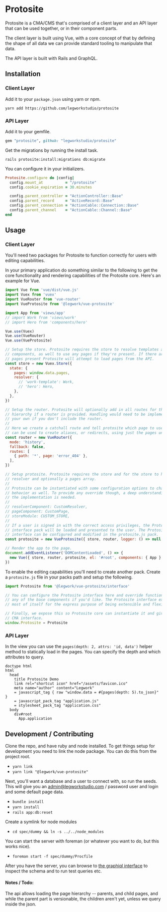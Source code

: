 Protosite
=========

Protosite is a CMA/CMS that's comprised of a client layer and an API layer that can be used together, or in their
component parts. 

The client layer is built using Vue, with a core concept of that by defining the shape of all data we can provide
standard tooling to manipulate that data.

The API layer is built with Rails and GraphQL.

## Installation

### Client Layer

Add it to your `package.json` using yarn or npm.

```shell
yarn add https://github.com/legworkstudio/protosite
```

### API Layer

Add it to your gemfile.

```ruby
gem "protosite", github: "legworkstudio/protosite"
```

Get the migrations by running the install task.

```shell
rails protosite:install:migrations db:migrate
```

You can configure it in your initializers.

```ruby
Protosite.configure do |config|
  config.mount_at          = "/protosite"
  config.cookie_expiration = 30.minutes

  config.parent_controller = "ActionController::Base"
  config.parent_record     = "ActiveRecord::Base"
  config.parent_connection = "ActionCable::Connection::Base"
  config.parent_channel    = "ActionCable::Channel::Base"
end
``` 

## Usage

### Client Layer

You'll need two packages for Protosite to function correctly for users with editing capabilities.

In your primary application do something similar to the following to get the core functionality and rendering
capabilities of the Protosite core. Here's an example for Vue.

```javascript
import Vue from 'vue/dist/vue.js'
import Vuex from 'vuex'
import VueRouter from 'vue-router'
import VueProtosite from '@legwork/vue-protosite'

import App from 'views/app'
// import Work from 'views/work'
// import Hero from 'components/hero'

Vue.use(Vuex)
Vue.use(VueRouter)
Vue.use(VueProtosite)

// Setup the store. Protosite requires the store to resolve templates and
// components, as well to use any pages if they're present. If there are no
// pages present Protosite will attempt to load pages from the API.
const store = new Vuex.Store({
  state: {
    pages: window.data.pages,
    resolver: {
      // 'work-template': Work,
      // 'hero': Hero,
    },
  },
})

// Setup the router. Protosite will optionally add in all routes for the page
// hierarchy if a router is provided. Handling would need to be implemented on
// your own if you don't include the router.
//
// Here we create a catchall route and tell protosite which page to use. This
// can be used to create aliases, or redirects, using just the pages unique ID.
const router = new VueRouter({
  mode: 'history',
  fallback: false,
  routes: [
    { path: '*', page: 'error_404' },
  ],
})

// Setup protosite. Protosite requires the store and for the store to have a
// resolver and optionally a pages array.
//
// Protosite can be instantiated with some configuration options to change
// behavior as well. To provide any override though, a deep understanding of
// the implementation is needed.
//
// resolverComponent: CustomResolver,
// pageComponent: CustomPage,
// storeModule: CUSTOM_STORE,
//
// If a user is signed in with the correct access privileges, the Protosite
// interface pack will be loaded and presented to the user. The Protosite
// interface can be configured and modified in the protosite.js pack.
const protosite = new VueProtosite({ store, router, logger: () => null })

// Render the app to the page.
document.addEventListener('DOMContentLoaded', () => {
  new Vue({ store, router, protosite, el: '#root', components: { App } })
})
````

To enable the editing capabilities you'll need to create another pack. Create a `protosite.js` file in your packs path
and setup the following.

```javascript
import Protosite from '@legwork/vue-protosite/interface'

// You can configure the Protosite interface here and override functionality of
// any of the base components if you'd like. The Protosite interface exposes
// most of itself for the express purpose of being extensible and flexible. 

// Finally, we expose this so Protosite core can instantiate it and give us our
// CMA interface.
window.Protosite = Protosite
```


### API Layer

In the view you can use the `pages(depth: 2, attrs: 'id, data')` helper method to statically load in the pages. You can
specify the depth and which attributes to query.

```slim
doctype html
html
  head
    title Protosite Demo
    link rel="shortcut icon" href="/assets/favicon.ico"
    meta name="author" content="Legwork"
    = javascript_tag { raw "window.data = #{pages(depth: 5).to_json}" }
    = javascript_pack_tag "application.js"
    = stylesheet_pack_tag "application.css"
  body
    div#root
      App.application
```

## Development / Contributing

Clone the repo, and have ruby and node installed. To get things setup for development you need to link the node package.
You can do this from the project root.

- `yarn link`
- `yarn link "@legwork/vue-protosite"`

Next, you'll want a database and a user to connect with, so run the seeds. This will give you an admin@legworkstudio.com / password
user and login and some default page data.

- `bundle install`
- `yarn install`
- `rails app:db:reset`

Create a symlink for node modules

- `cd spec/dummy && ln -s ../../node_modules`

You can start the server with foreman (or whatever you want to do, but this works nice).

- `foreman start -f spec/dummy/Procfile`

After you have the server, you can browse to [the graphiql interface](http://localhost:3000/protosite/graphiql) to
inspect the schema and to run test queries etc.

#### Notes / Todo:

The api allows loading the page hierarchy -- parents, and child pages, and while the parent part is versionable, the
children aren't yet, unless we query inside the json. 
